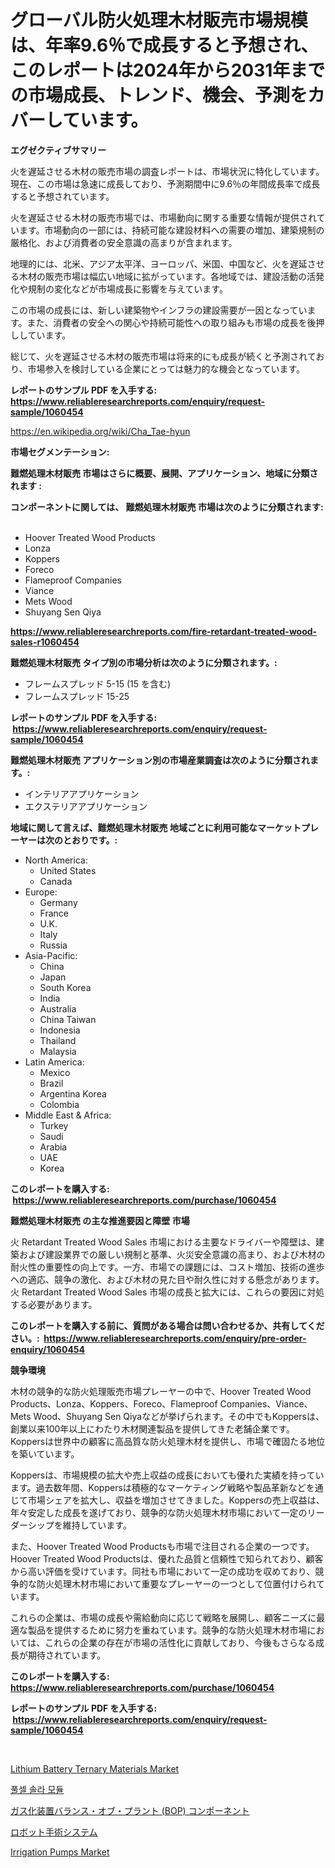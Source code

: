 <p><h1>グローバル防火処理木材販売市場規模は、年率9.6％で成長すると予想され、このレポートは2024年から2031年までの市場成長、トレンド、機会、予測をカバーしています。</h1></p><p><strong>エグゼクティブサマリー</strong></p>
<p><p>火を遅延させる木材の販売市場の調査レポートは、市場状況に特化しています。現在、この市場は急速に成長しており、予測期間中に9.6％の年間成長率で成長すると予想されています。</p><p>火を遅延させる木材の販売市場では、市場動向に関する重要な情報が提供されています。市場動向の一部には、持続可能な建設材料への需要の増加、建築規制の厳格化、および消費者の安全意識の高まりが含まれます。</p><p>地理的には、北米、アジア太平洋、ヨーロッパ、米国、中国など、火を遅延させる木材の販売市場は幅広い地域に拡がっています。各地域では、建設活動の活発化や規制の変化などが市場成長に影響を与えています。</p><p>この市場の成長には、新しい建築物やインフラの建設需要が一因となっています。また、消費者の安全への関心や持続可能性への取り組みも市場の成長を後押ししています。</p><p>総じて、火を遅延させる木材の販売市場は将来的にも成長が続くと予測されており、市場参入を検討している企業にとっては魅力的な機会となっています。</p></p>
<p><strong>レポートのサンプル PDF を入手する: <a href="https://www.reliableresearchreports.com/enquiry/request-sample/1060454">https://www.reliableresearchreports.com/enquiry/request-sample/1060454</a></strong></p>
<p><a href="https://en.wikipedia.org/wiki/Cha_Tae-hyun">https://en.wikipedia.org/wiki/Cha_Tae-hyun</a></p>
<p><strong>市場セグメンテーション:</strong></p>
<p><strong> 難燃処理木材販売 市場はさらに概要、展開、アプリケーション、地域に分類されます :</strong></p>
<p><strong>コンポーネントに関しては、 難燃処理木材販売 市場は次のように分類されます: &nbsp;</strong></p>
<p><ul><li>Hoover Treated Wood Products</li><li>Lonza</li><li>Koppers</li><li>Foreco</li><li>Flameproof Companies</li><li>Viance</li><li>Mets Wood</li><li>Shuyang Sen Qiya</li></ul></p>
<p><strong><a href="https://www.reliableresearchreports.com/fire-retardant-treated-wood-sales-r1060454">https://www.reliableresearchreports.com/fire-retardant-treated-wood-sales-r1060454</a></strong></p>
<p><strong> 難燃処理木材販売 タイプ別の市場分析は次のように分類されます。:</strong></p>
<p><ul><li>フレームスプレッド 5-15 (15 を含む)</li><li>フレームスプレッド 15-25</li></ul></p>
<p><strong>レポートのサンプル PDF を入手する: &nbsp;<a href="https://www.reliableresearchreports.com/enquiry/request-sample/1060454">https://www.reliableresearchreports.com/enquiry/request-sample/1060454</a></strong></p>
<p><strong> 難燃処理木材販売 アプリケーション別の市場産業調査は次のように分類されます。:</strong></p>
<p><ul><li>インテリアアプリケーション</li><li>エクステリアアプリケーション</li></ul></p>
<p><strong>地域に関して言えば、難燃処理木材販売 地域ごとに利用可能なマーケットプレーヤーは次のとおりです。:</strong></p>
<p><ul>
    <li>
        North America:
        <ul>
            <li>United States</li>
            <li>Canada</li>
        </ul>
    </li>
    <li>
        Europe:
        <ul>
            <li>Germany</li>
            <li>France</li>
            <li>U.K.</li>
            <li>Italy</li>
            <li>Russia</li>
        </ul>
    </li>
    <li>
        Asia-Pacific:
        <ul>
            <li>China</li>
            <li>Japan</li>
            <li>South Korea</li>
            <li>India</li>
            <li>Australia</li>
            <li>China Taiwan</li>
            <li>Indonesia</li>
            <li>Thailand</li>
            <li>Malaysia</li>
        </ul>
    </li>
    <li>
        Latin America:
        <ul>
            <li>Mexico</li>
            <li>Brazil</li>
            <li>Argentina Korea</li>
            <li>Colombia</li>
        </ul>
    </li>
    <li>
        Middle East & Africa:
        <ul>
            <li>Turkey</li>
            <li>Saudi</li>
            <li>Arabia</li>
            <li>UAE</li>
            <li>Korea</li>
        </ul>
    </li>
    </ul></p>
<p><strong>このレポートを購入する: &nbsp;<a href="https://www.reliableresearchreports.com/purchase/1060454">https://www.reliableresearchreports.com/purchase/1060454</a></strong></p>
<p><strong>難燃処理木材販売 の主な推進要因と障壁 市場</strong></p>
<p><p>火 Retardant Treated Wood Sales 市場における主要なドライバーや障壁は、建築および建設業界での厳しい規制と基準、火災安全意識の高まり、および木材の耐火性の重要性の向上です。一方、市場での課題には、コスト増加、技術の進歩への適応、競争の激化、および木材の見た目や耐久性に対する懸念があります。火 Retardant Treated Wood Sales 市場の成長と拡大には、これらの要因に対処する必要があります。 </p></p>
<p><strong>このレポートを購入する前に、質問がある場合は問い合わせるか、共有してください。:&nbsp; <a href="https://www.reliableresearchreports.com/enquiry/pre-order-enquiry/1060454">https://www.reliableresearchreports.com/enquiry/pre-order-enquiry/1060454</a></strong></p>
<p><strong>競争環境</strong></p>
<p><p>木材の競争的な防火処理販売市場プレーヤーの中で、Hoover Treated Wood Products、Lonza、Koppers、Foreco、Flameproof Companies、Viance、Mets Wood、Shuyang Sen Qiyaなどが挙げられます。その中でもKoppersは、創業以来100年以上にわたり木材関連製品を提供してきた老舗企業です。Koppersは世界中の顧客に高品質な防火処理木材を提供し、市場で確固たる地位を築いています。</p><p>Koppersは、市場規模の拡大や売上収益の成長においても優れた実績を持っています。過去数年間、Koppersは積極的なマーケティング戦略や製品革新などを通じて市場シェアを拡大し、収益を増加させてきました。Koppersの売上収益は、年々安定した成長を遂げており、競争的な防火処理木材市場において一定のリーダーシップを維持しています。</p><p>また、Hoover Treated Wood Productsも市場で注目される企業の一つです。Hoover Treated Wood Productsは、優れた品質と信頼性で知られており、顧客から高い評価を受けています。同社も市場において一定の成功を収めており、競争的な防火処理木材市場において重要なプレーヤーの一つとして位置付けられています。</p><p>これらの企業は、市場の成長や需給動向に応じて戦略を展開し、顧客ニーズに最適な製品を提供するために努力を重ねています。競争的な防火処理木材市場においては、これらの企業の存在が市場の活性化に貢献しており、今後もさらなる成長が期待されています。</p></p>
<p><strong>このレポートを購入する: &nbsp; <a href="https://www.reliableresearchreports.com/purchase/1060454">https://www.reliableresearchreports.com/purchase/1060454</a></strong></p>
<p><strong>レポートのサンプル PDF を入手する: &nbsp;<a href="https://www.reliableresearchreports.com/enquiry/request-sample/1060454">https://www.reliableresearchreports.com/enquiry/request-sample/1060454</a></strong><strong></strong></p>
<p>&nbsp;</p>
<p><p><a href="https://github.com/LaceyZemlak1/Market-Research-Report-List-1/blob/main/lithium-battery-ternary-materials-market.md">Lithium Battery Ternary Materials Market</a></p><p><a href="https://github.com/hzumrdvas204296/Market-Research-Report-List-2/blob/main/4028328144257.md">풀셀 솔라 모듈</a></p><p><a href="https://github.com/zjkmgcs938405/Market-Research-Report-List-2/blob/main/5828978138210.md">ガス化装置バランス・オブ・プラント (BOP) コンポーネント</a></p><p><a href="https://github.com/mohamedbakry57/Market-Research-Report-List-4/blob/main/3256752138209.md">ロボット手術システム</a></p><p><a href="https://issuu.com/reportprime-2/docs/irrigation-pumps-market-size-2030.pptx">Irrigation Pumps Market</a></p></p>